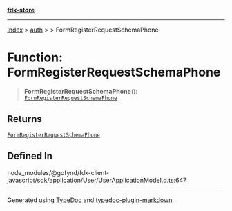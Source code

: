 [**fdk-store**](../../../README.md)
***

[Index](../../../API.md) > [auth](../../README.md) > [<internal>](../README.md) > FormRegisterRequestSchemaPhone

# Function: FormRegisterRequestSchemaPhone

> **FormRegisterRequestSchemaPhone**(): [`FormRegisterRequestSchemaPhone`](../type-aliases/type-alias.FormRegisterRequestSchemaPhone.md)

## Returns

[`FormRegisterRequestSchemaPhone`](../type-aliases/type-alias.FormRegisterRequestSchemaPhone.md)

## Defined In

node\_modules/@gofynd/fdk-client-javascript/sdk/application/User/UserApplicationModel.d.ts:647

***
Generated using [TypeDoc](https://typedoc.org/) and [typedoc-plugin-markdown](https://www.npmjs.com/package/typedoc-plugin-markdown)
